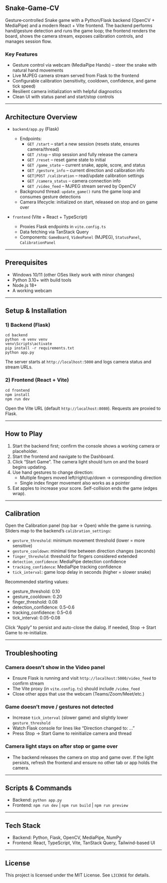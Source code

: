 ## Snake-Game-CV

Gesture‑controlled Snake game with a Python/Flask backend (OpenCV + MediaPipe) and a modern React + Vite frontend. The backend performs hand/gesture detection and runs the game loop; the frontend renders the board, shows the camera stream, exposes calibration controls, and manages session flow.

### Key Features
- Gesture control via webcam (MediaPipe Hands) – steer the snake with natural hand movements
- Live MJPEG camera stream served from Flask to the frontend
- Configurable calibration (sensitivity, cooldown, confidence, and game tick speed)
- Resilient camera initialization with helpful diagnostics
- Clean UI with status panel and start/stop controls

---

## Architecture Overview

- `backend/app.py` (Flask)
  - Endpoints:
    - `GET /start` – start a new session (resets state, ensures camera/thread)
    - `GET /stop` – stop session and fully release the camera
    - `GET /reset` – reset game state to initial
    - `GET /game_state` – current snake, apple, score, and status
    - `GET /gesture_info` – current direction and calibration info
    - `GET|POST /calibration` – read/update calibration settings
    - `GET /camera_status` – camera connection info
    - `GET /video_feed` – MJPEG stream served by OpenCV
  - Background thread: `update_game()` runs the game loop and consumes gesture detections
  - Camera lifecycle: initialized on start, released on stop and on game over

- `frontend` (Vite + React + TypeScript)
  - Proxies Flask endpoints in `vite.config.ts`
  - Data fetching via TanStack Query
  - Components: `GameBoard`, `VideoPanel` (MJPEG), `StatusPanel`, `CalibrationPanel`

---

## Prerequisites
- Windows 10/11 (other OSes likely work with minor changes)
- Python 3.10+ with build tools
- Node.js 18+
- A working webcam

---

## Setup & Installation

### 1) Backend (Flask)
```
cd backend
python -m venv venv
venv\Scripts\activate
pip install -r requirements.txt
python app.py
```
The server starts at `http://localhost:5000` and logs camera status and stream URLs.

### 2) Frontend (React + Vite)
```
cd frontend
npm install
npm run dev
```
Open the Vite URL (default `http://localhost:8080`). Requests are proxied to Flask.

---

## How to Play
1. Start the backend first; confirm the console shows a working camera or placeholder.
2. Start the frontend and navigate to the Dashboard.
3. Click “Start Game”. The camera light should turn on and the board begins updating.
4. Use hand gestures to change direction:
   - Multiple fingers moved left/right/up/down → corresponding direction
   - Single index finger movement also works as a pointer
5. Eat apples to increase your score. Self-collision ends the game (edges wrap).

---

## Calibration
Open the Calibration panel (top bar → Open) while the game is running. Sliders map to the backend’s `calibration_settings`:

- `gesture_threshold`: minimum movement threshold (lower = more sensitive)
- `gesture_cooldown`: minimal time between direction changes (seconds)
- `finger_threshold`: threshold for fingers considered extended
- `detection_confidence`: MediaPipe detection confidence
- `tracking_confidence`: MediaPipe tracking confidence
- `tick_interval`: game loop delay in seconds (higher = slower snake)

Recommended starting values:
- gesture_threshold: 0.10
- gesture_cooldown: 0.20
- finger_threshold: 0.08
- detection_confidence: 0.5–0.6
- tracking_confidence: 0.5–0.6
- tick_interval: 0.05–0.08

Click “Apply” to persist and auto-close the dialog. If needed, Stop → Start Game to re-initialize.

---

## Troubleshooting

### Camera doesn’t show in the Video panel
- Ensure Flask is running and visit `http://localhost:5000/video_feed` to confirm stream
- The Vite proxy (in `vite.config.ts`) should include `/video_feed`
- Close other apps that use the webcam (Teams/Zoom/Meet/etc.)

### Game doesn’t move / gestures not detected
- Increase `tick_interval` (slower game) and slightly lower `gesture_threshold`
- Watch Flask console for lines like “Direction changed to: …”
- Press Stop → Start Game to reinitialize camera and thread

### Camera light stays on after stop or game over
- The backend releases the camera on stop and game over. If the light persists, refresh the frontend and ensure no other tab or app holds the camera.

---

## Scripts & Commands
- Backend: `python app.py`
- Frontend: `npm run dev` | `npm run build` | `npm run preview`

---

## Tech Stack
- Backend: Python, Flask, OpenCV, MediaPipe, NumPy
- Frontend: React, TypeScript, Vite, TanStack Query, Tailwind-based UI

---

## License
This project is licensed under the MIT License. See `LICENSE` for details.
